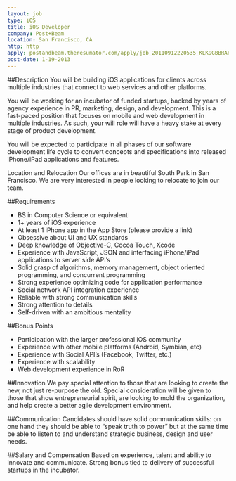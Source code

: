 ```yaml
---
layout: job
type: iOS
title: iOS Developer
company: Post+Beam
location: San Francisco, CA
http: http
apply: postandbeam.theresumator.com/apply/job_20110912220535_KLK9GBBRAPAGGATG/IOS-Developer.html
post-date: 1-19-2013
--- 
```


##Description
You will be building iOS applications for clients across multiple industries that connect to web services and other platforms.

You will be working for an incubator of funded startups, backed by years of agency experience in PR, marketing, design, and development. This is a fast-paced position that focuses on mobile and web development in multiple industries. As such, your will role will have a heavy stake at every stage of product development.

You will be expected to participate in all phases of our software development life cycle to convert concepts and specifications into released iPhone/iPad applications and features.

Location and Relocation
Our offices are in beautiful South Park in San Francisco. We are very interested in people looking to relocate to join our team.

##Requirements
* BS in Computer Science or equivalent
* 1+ years of iOS experience
* At least 1 iPhone app in the App Store (please provide a link)
* Obsessive about UI and UX standards
* Deep knowledge of Objective-C, Cocoa Touch, Xcode
* Experience with JavaScript, JSON and interfacing iPhone/iPad applications to server side API’s
* Solid grasp of algorithms, memory management, object oriented programming, and concurrent programming
* Strong experience optimizing code for application performance
* Social network API integration experience
* Reliable with strong communication skills
* Strong attention to details
* Self-driven with an ambitious mentality

##Bonus Points
* Participation with the larger professional iOS community
* Experience with other mobile platforms (Android, Symbian, etc)
* Experience with Social API’s (Facebook, Twitter, etc.)
* Experience with scalability
* Web development experience in RoR

##Innovation
We pay special attention to those that are looking to create the new, not just re-purpose the old. Special consideration will be given to those that show entrepreneurial spirit, are looking to mold the organization, and help create a better agile development environment.

##Communication
Candidates should have solid communication skills: on one hand they should be able to “speak truth to power” but at the same time be able to listen to and understand strategic business, design and user needs.

##Salary and Compensation
Based on experience, talent and ability to innovate and communicate. Strong bonus tied to delivery of successful startups in the incubator.  